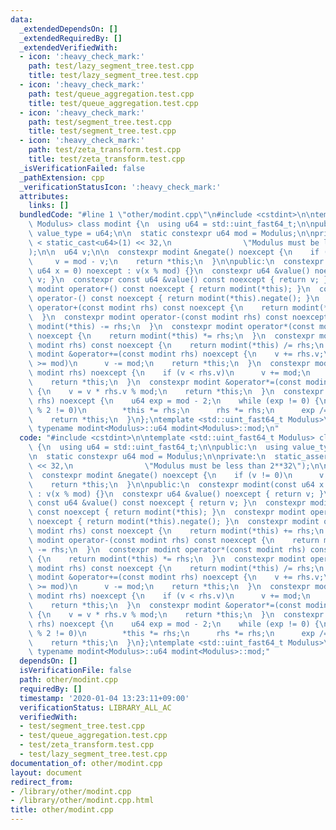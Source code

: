 ```yaml
---
data:
  _extendedDependsOn: []
  _extendedRequiredBy: []
  _extendedVerifiedWith:
  - icon: ':heavy_check_mark:'
    path: test/lazy_segment_tree.test.cpp
    title: test/lazy_segment_tree.test.cpp
  - icon: ':heavy_check_mark:'
    path: test/queue_aggregation.test.cpp
    title: test/queue_aggregation.test.cpp
  - icon: ':heavy_check_mark:'
    path: test/segment_tree.test.cpp
    title: test/segment_tree.test.cpp
  - icon: ':heavy_check_mark:'
    path: test/zeta_transform.test.cpp
    title: test/zeta_transform.test.cpp
  _isVerificationFailed: false
  _pathExtension: cpp
  _verificationStatusIcon: ':heavy_check_mark:'
  attributes:
    links: []
  bundledCode: "#line 1 \"other/modint.cpp\"\n#include <cstdint>\n\ntemplate <std::uint_fast64_t\
    \ Modulus> class modint {\n  using u64 = std::uint_fast64_t;\n\npublic:\n  using\
    \ value_type = u64;\n\n  static constexpr u64 mod = Modulus;\n\nprivate:\n  static_assert(mod\
    \ < static_cast<u64>(1) << 32,\n                \"Modulus must be less than 2**32\"\
    );\n\n  u64 v;\n\n  constexpr modint &negate() noexcept {\n    if (v != 0)\n \
    \     v = mod - v;\n    return *this;\n  }\n\npublic:\n  constexpr modint(const\
    \ u64 x = 0) noexcept : v(x % mod) {}\n  constexpr u64 &value() noexcept { return\
    \ v; }\n  constexpr const u64 &value() const noexcept { return v; }\n  constexpr\
    \ modint operator+() const noexcept { return modint(*this); }\n  constexpr modint\
    \ operator-() const noexcept { return modint(*this).negate(); }\n  constexpr modint\
    \ operator+(const modint rhs) const noexcept {\n    return modint(*this) += rhs;\n\
    \  }\n  constexpr modint operator-(const modint rhs) const noexcept {\n    return\
    \ modint(*this) -= rhs;\n  }\n  constexpr modint operator*(const modint rhs) const\
    \ noexcept {\n    return modint(*this) *= rhs;\n  }\n  constexpr modint operator/(const\
    \ modint rhs) const noexcept {\n    return modint(*this) /= rhs;\n  }\n  constexpr\
    \ modint &operator+=(const modint rhs) noexcept {\n    v += rhs.v;\n    if (v\
    \ >= mod)\n      v -= mod;\n    return *this;\n  }\n  constexpr modint &operator-=(const\
    \ modint rhs) noexcept {\n    if (v < rhs.v)\n      v += mod;\n    v -= rhs.v;\n\
    \    return *this;\n  }\n  constexpr modint &operator*=(const modint rhs) noexcept\
    \ {\n    v = v * rhs.v % mod;\n    return *this;\n  }\n  constexpr modint &operator/=(modint\
    \ rhs) noexcept {\n    u64 exp = mod - 2;\n    while (exp != 0) {\n      if (exp\
    \ % 2 != 0)\n        *this *= rhs;\n      rhs *= rhs;\n      exp /= 2;\n    }\n\
    \    return *this;\n  }\n};\ntemplate <std::uint_fast64_t Modulus>\nconstexpr\
    \ typename modint<Modulus>::u64 modint<Modulus>::mod;\n"
  code: "#include <cstdint>\n\ntemplate <std::uint_fast64_t Modulus> class modint\
    \ {\n  using u64 = std::uint_fast64_t;\n\npublic:\n  using value_type = u64;\n\
    \n  static constexpr u64 mod = Modulus;\n\nprivate:\n  static_assert(mod < static_cast<u64>(1)\
    \ << 32,\n                \"Modulus must be less than 2**32\");\n\n  u64 v;\n\n\
    \  constexpr modint &negate() noexcept {\n    if (v != 0)\n      v = mod - v;\n\
    \    return *this;\n  }\n\npublic:\n  constexpr modint(const u64 x = 0) noexcept\
    \ : v(x % mod) {}\n  constexpr u64 &value() noexcept { return v; }\n  constexpr\
    \ const u64 &value() const noexcept { return v; }\n  constexpr modint operator+()\
    \ const noexcept { return modint(*this); }\n  constexpr modint operator-() const\
    \ noexcept { return modint(*this).negate(); }\n  constexpr modint operator+(const\
    \ modint rhs) const noexcept {\n    return modint(*this) += rhs;\n  }\n  constexpr\
    \ modint operator-(const modint rhs) const noexcept {\n    return modint(*this)\
    \ -= rhs;\n  }\n  constexpr modint operator*(const modint rhs) const noexcept\
    \ {\n    return modint(*this) *= rhs;\n  }\n  constexpr modint operator/(const\
    \ modint rhs) const noexcept {\n    return modint(*this) /= rhs;\n  }\n  constexpr\
    \ modint &operator+=(const modint rhs) noexcept {\n    v += rhs.v;\n    if (v\
    \ >= mod)\n      v -= mod;\n    return *this;\n  }\n  constexpr modint &operator-=(const\
    \ modint rhs) noexcept {\n    if (v < rhs.v)\n      v += mod;\n    v -= rhs.v;\n\
    \    return *this;\n  }\n  constexpr modint &operator*=(const modint rhs) noexcept\
    \ {\n    v = v * rhs.v % mod;\n    return *this;\n  }\n  constexpr modint &operator/=(modint\
    \ rhs) noexcept {\n    u64 exp = mod - 2;\n    while (exp != 0) {\n      if (exp\
    \ % 2 != 0)\n        *this *= rhs;\n      rhs *= rhs;\n      exp /= 2;\n    }\n\
    \    return *this;\n  }\n};\ntemplate <std::uint_fast64_t Modulus>\nconstexpr\
    \ typename modint<Modulus>::u64 modint<Modulus>::mod;"
  dependsOn: []
  isVerificationFile: false
  path: other/modint.cpp
  requiredBy: []
  timestamp: '2020-01-04 13:23:11+09:00'
  verificationStatus: LIBRARY_ALL_AC
  verifiedWith:
  - test/segment_tree.test.cpp
  - test/queue_aggregation.test.cpp
  - test/zeta_transform.test.cpp
  - test/lazy_segment_tree.test.cpp
documentation_of: other/modint.cpp
layout: document
redirect_from:
- /library/other/modint.cpp
- /library/other/modint.cpp.html
title: other/modint.cpp
---
```

